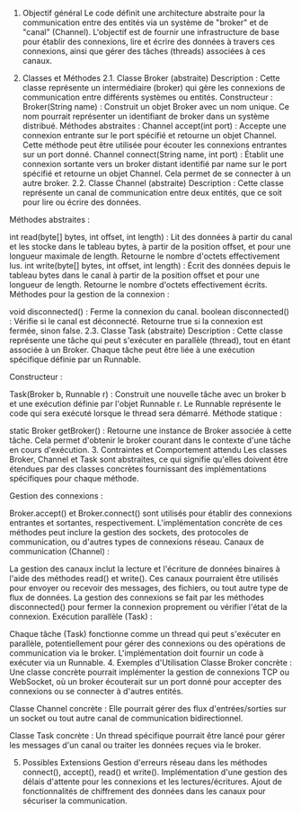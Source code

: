 1. Objectif général
Le code définit une architecture abstraite pour la communication entre des entités via un système de "broker" et de "canal" (Channel). L'objectif est de fournir une infrastructure de base pour établir des connexions, lire et écrire des données à travers ces connexions, ainsi que gérer des tâches (threads) associées à ces canaux.

2. Classes et Méthodes
2.1. Classe Broker (abstraite)
Description : Cette classe représente un intermédiaire (broker) qui gère les connexions de communication entre différents systèmes ou entités.
Constructeur :
Broker(String name) : Construit un objet Broker avec un nom unique. Ce nom pourrait représenter un identifiant de broker dans un système distribué.
Méthodes abstraites :
Channel accept(int port) : Accepte une connexion entrante sur le port spécifié et retourne un objet Channel. Cette méthode peut être utilisée pour écouter les connexions entrantes sur un port donné.
Channel connect(String name, int port) : Établit une connexion sortante vers un broker distant identifié par name sur le port spécifié et retourne un objet Channel. Cela permet de se connecter à un autre broker.
2.2. Classe Channel (abstraite)
Description : Cette classe représente un canal de communication entre deux entités, que ce soit pour lire ou écrire des données.

Méthodes abstraites :

int read(byte[] bytes, int offset, int length) : Lit des données à partir du canal et les stocke dans le tableau bytes, à partir de la position offset, et pour une longueur maximale de length. Retourne le nombre d'octets effectivement lus.
int write(byte[] bytes, int offset, int length) : Écrit des données depuis le tableau bytes dans le canal à partir de la position offset et pour une longueur de length. Retourne le nombre d'octets effectivement écrits.
Méthodes pour la gestion de la connexion :

void disconnected() : Ferme la connexion du canal.
boolean disconnected() : Vérifie si le canal est déconnecté. Retourne true si la connexion est fermée, sinon false.
2.3. Classe Task (abstraite)
Description : Cette classe représente une tâche qui peut s'exécuter en parallèle (thread), tout en étant associée à un Broker. Chaque tâche peut être liée à une exécution spécifique définie par un Runnable.

Constructeur :

Task(Broker b, Runnable r) : Construit une nouvelle tâche avec un broker b et une exécution définie par l'objet Runnable r. Le Runnable représente le code qui sera exécuté lorsque le thread sera démarré.
Méthode statique :

static Broker getBroker() : Retourne une instance de Broker associée à cette tâche. Cela permet d'obtenir le broker courant dans le contexte d'une tâche en cours d'exécution.
3. Contraintes et Comportement attendu
Les classes Broker, Channel et Task sont abstraites, ce qui signifie qu'elles doivent être étendues par des classes concrètes fournissant des implémentations spécifiques pour chaque méthode.

Gestion des connexions :

Broker.accept() et Broker.connect() sont utilisés pour établir des connexions entrantes et sortantes, respectivement. L'implémentation concrète de ces méthodes peut inclure la gestion des sockets, des protocoles de communication, ou d'autres types de connexions réseau.
Canaux de communication (Channel) :

La gestion des canaux inclut la lecture et l'écriture de données binaires à l'aide des méthodes read() et write(). Ces canaux pourraient être utilisés pour envoyer ou recevoir des messages, des fichiers, ou tout autre type de flux de données.
La gestion des connexions se fait par les méthodes disconnected() pour fermer la connexion proprement ou vérifier l'état de la connexion.
Exécution parallèle (Task) :

Chaque tâche (Task) fonctionne comme un thread qui peut s'exécuter en parallèle, potentiellement pour gérer des connexions ou des opérations de communication via le broker. L'implémentation doit fournir un code à exécuter via un Runnable.
4. Exemples d'Utilisation
Classe Broker concrète : Une classe concrète pourrait implémenter la gestion de connexions TCP ou WebSocket, où un broker écouterait sur un port donné pour accepter des connexions ou se connecter à d'autres entités.

Classe Channel concrète : Elle pourrait gérer des flux d'entrées/sorties sur un socket ou tout autre canal de communication bidirectionnel.

Classe Task concrète : Un thread spécifique pourrait être lancé pour gérer les messages d'un canal ou traiter les données reçues via le broker.

5. Possibles Extensions
Gestion d'erreurs réseau dans les méthodes connect(), accept(), read() et write().
Implémentation d'une gestion des délais d'attente pour les connexions et les lectures/écritures.
Ajout de fonctionnalités de chiffrement des données dans les canaux pour sécuriser la communication.